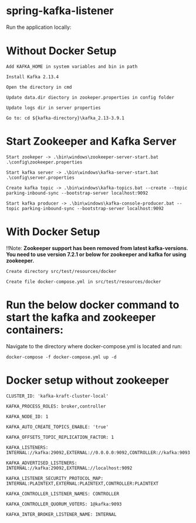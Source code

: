 # spring-kafka-listener

Run the application locally:

# Without Docker Setup
`Add KAFKA_HOME in system variables and bin in path`

`Install Kafka 2.13.4`

`Open the directory in cmd`

`Update data.dir diectory in zookeper.properties in config folder`

`Update logs dir in server properties`

`Go to: cd ${kafka-directory}\kafka_2.13-3.9.1`

# Start Zookeeper and Kafka Server
`Start zookeper -> .\bin\windows\zookeeper-server-start.bat .\config\zookeeper.properties`

`Start kafka server -> .\bin\windows\kafka-server-start.bat .\config\server.properties`

`Create kafka topic -> .\bin\windows\kafka-topics.bat --create --topic parking-inbound-sync --bootstrap-server localhost:9092`

`Start kafka producer -> .\bin\windows\kafka-console-producer.bat --topic parking-inbound-sync --bootstrap-server localhost:9092`

# With Docker Setup
!!Note:
**Zookeeper support has been removed from latest kafka-versions. You need to use version 7.2.1 or below for zookeeper and kafka for using zookeeper.**

`Create directory src/test/resources/docker`

`Create file docker-compose.yml in src/test/resources/docker`

# Run the below docker command to start the kafka and zookeeper containers:

Navigate to the directory where docker-compose.yml is located and run:

`docker-compose -f docker-compose.yml up -d`

# Docker setup without zookeeper

`CLUSTER_ID: 'kafka-kraft-cluster-local'`

`KAFKA_PROCESS_ROLES: broker,controller`

`KAFKA_NODE_ID: 1`

`KAFKA_AUTO_CREATE_TOPICS_ENABLE: 'true'`

`KAFKA_OFFSETS_TOPIC_REPLICATION_FACTOR: 1`

`KAFKA_LISTENERS: INTERNAL://kafka:29092,EXTERNAL://0.0.0.0:9092,CONTROLLER://kafka:9093`

`KAFKA_ADVERTISED_LISTENERS: INTERNAL://kafka:29092,EXTERNAL://localhost:9092`

`KAFKA_LISTENER_SECURITY_PROTOCOL_MAP: INTERNAL:PLAINTEXT,EXTERNAL:PLAINTEXT,CONTROLLER:PLAINTEXT`

`KAFKA_CONTROLLER_LISTENER_NAMES: CONTROLLER`

`KAFKA_CONTROLLER_QUORUM_VOTERS: 1@kafka:9093`

`KAFKA_INTER_BROKER_LISTENER_NAME: INTERNAL`